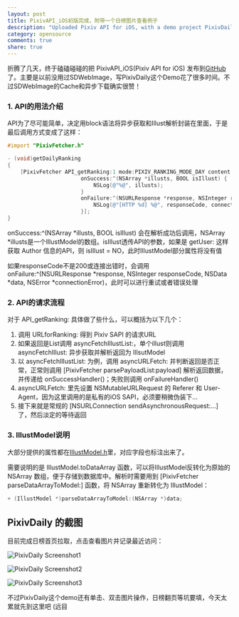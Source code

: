 ```yaml
---
layout: post
title: PixivAPI_iOS初版完成，附带一个日榜图片查看例子
description: "Uploaded Pixiv API for iOS, with a demo project PixivDaily"
category: opensource
comments: true
share: true
---
```


折腾了几天，终于磕磕碰碰的把 PixivAPI_iOS(Pixiv API for iOS) 发布到[GitHub](https://github.com/upbit/PixivAPI_iOS)了。主要是以前没用过SDWebImage，写PixivDaily这个Demo花了很多时间。不过SDWebImage的Cache和异步下载确实很赞！

### 1. API的用法介绍

API为了尽可能简单，决定用block语法将异步获取和Illust解析封装在里面，于是最后调用方式变成了这样：

```objective-c
#import "PixivFetcher.h"

- (void)getDailyRanking
{
    [PixivFetcher API_getRanking:1 mode:PIXIV_RANKING_MODE_DAY content:PIXIV_RANKING_CONTENT_ALL
                       onSuccess:^(NSArray *illusts, BOOL isIllust) {
                           NSLog(@"%@", illusts);
                       }
                       onFailure:^(NSURLResponse *response, NSInteger responseCode, NSData *data, NSError *connectionError) {
                           NSLog(@"[HTTP %d] %@", responseCode, connectionError);
                       }];
}
```

onSuccess:^(NSArray *illusts, BOOL isIllust) 会在解析成功后调用，NSArray *illusts是一个IllustModel的数组。isIllust透传API的参数，如果是 getUser: 这样获取 Author 信息的API，则 isIllust = NO，此时IllustModel部分属性将没有值

如果responseCode不是200或连接出错时，会调用 onFailure:^(NSURLResponse *response, NSInteger responseCode, NSData *data, NSError *connectionError)，此时可以进行重试或者错误处理

### 2. API的请求流程

对于 API_getRanking: 具体做了些什么，可以概括为以下几个：

1. 调用 URLforRanking: 得到 Pixiv SAPI 的请求URL
2. 如果返回是List调用 asyncFetchIllustList:，单个illust则调用 asyncFetchIllust: 异步获取并解析返回为 IllsutModel
3. 以 asyncFetchIllustList: 为例，调用 asyncURLFetch: 并判断返回是否正常，正常则调用 [PixivFetcher parsePayloadList:payload] 解析返回数据，并传递给 onSuccessHandler()；失败则调用 onFailureHandler()
4. asyncURLFetch: 里先设置 NSMutableURLRequest 的 Referer 和 User-Agent，因为这里调用的是私有的iOS SAPI，必须要稍微伪装下...
5. 接下来就是常规的 [NSURLConnection sendAsynchronousRequest:...] 了，然后淡定的等待返回

### 3. IllustModel说明

大部分提供的属性都在[IllustModel.h](https://github.com/upbit/PixivAPI_iOS/blob/master/PixivFetcher/IllustModel.h)里，对应字段也标注出来了。

需要说明的是 IllustModel.toDataArray 函数，可以将IllustModel反转化为原始的 NSArray 数组，便于存储到数据库中。解析时需要用到 [PixivFetcher parseDataArrayToModel:] 函数，将 NSArray 重新转化为 IllustModel：

```objective-c
+ (IllustModel *)parseDataArrayToModel:(NSArray *)data;
```

## PixivDaily 的截图

目前完成日榜首页拉取，点击查看图片并记录最近访问：

![PixivDaily Screenshot1](https://raw.github.com/upbit/PixivAPI_iOS/master/examples/screenshots/PixivDaily_01.png)

![PixivDaily Screenshot2](https://raw.github.com/upbit/PixivAPI_iOS/master/examples/screenshots/PixivDaily_02.png)

![PixivDaily Screenshot3](https://raw.github.com/upbit/PixivAPI_iOS/master/examples/screenshots/PixivDaily_03.png)

不过PixivDaily这个demo还有单击、双击图片操作，日榜翻页等坑要填，今天太累就先到这里吧 (远目
